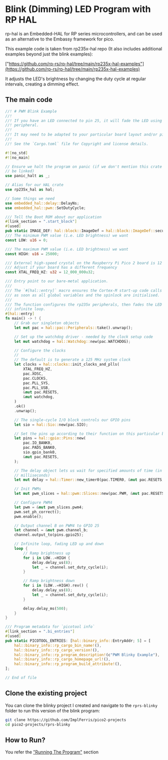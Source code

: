 # Blink (Dimming) LED Program with RP HAL

rp-hal is an Embedded-HAL for RP series microcontrollers, and can be used as an alternative to the Embassy framework for pico.

This example code is taken from rp235x-hal repo (It also includes additional examples beyond just the blink examples):

["https://github.com/rp-rs/rp-hal/tree/main/rp235x-hal-examples"](https://github.com/rp-rs/rp-hal/tree/main/rp235x-hal-examples)

It adjusts the LED's brightness by changing the duty cycle at regular intervals, creating a dimming effect.

## The main code
```rust
//! # PWM Blink Example
//!
//! If you have an LED connected to pin 25, it will fade the LED using the PWM
//! peripheral.
//!
//! It may need to be adapted to your particular board layout and/or pin assignment.
//!
//! See the `Cargo.toml` file for Copyright and license details.

#![no_std]
#![no_main]

// Ensure we halt the program on panic (if we don't mention this crate it won't
// be linked)
use panic_halt as _;

// Alias for our HAL crate
use rp235x_hal as hal;

// Some things we need
use embedded_hal::delay::DelayNs;
use embedded_hal::pwm::SetDutyCycle;

/// Tell the Boot ROM about our application
#[link_section = ".start_block"]
#[used]
pub static IMAGE_DEF: hal::block::ImageDef = hal::block::ImageDef::secure_exe();
/// The minimum PWM value (i.e. LED brightness) we want
const LOW: u16 = 0;

/// The maximum PWM value (i.e. LED brightness) we want
const HIGH: u16 = 25000;

/// External high-speed crystal on the Raspberry Pi Pico 2 board is 12 MHz.
/// Adjust if your board has a different frequency
const XTAL_FREQ_HZ: u32 = 12_000_000u32;

/// Entry point to our bare-metal application.
///
/// The `#[hal::entry]` macro ensures the Cortex-M start-up code calls this function
/// as soon as all global variables and the spinlock are initialised.
///
/// The function configures the rp235x peripherals, then fades the LED in an
/// infinite loop.
#[hal::entry]
fn main() -> ! {
    // Grab our singleton objects
    let mut pac = hal::pac::Peripherals::take().unwrap();

    // Set up the watchdog driver - needed by the clock setup code
    let mut watchdog = hal::Watchdog::new(pac.WATCHDOG);

    // Configure the clocks
    //
    // The default is to generate a 125 MHz system clock
    let clocks = hal::clocks::init_clocks_and_plls(
        XTAL_FREQ_HZ,
        pac.XOSC,
        pac.CLOCKS,
        pac.PLL_SYS,
        pac.PLL_USB,
        &mut pac.RESETS,
        &mut watchdog,
    )
    .ok()
    .unwrap();

    // The single-cycle I/O block controls our GPIO pins
    let sio = hal::Sio::new(pac.SIO);

    // Set the pins up according to their function on this particular board
    let pins = hal::gpio::Pins::new(
        pac.IO_BANK0,
        pac.PADS_BANK0,
        sio.gpio_bank0,
        &mut pac.RESETS,
    );

    // The delay object lets us wait for specified amounts of time (in
    // milliseconds)
    let mut delay = hal::Timer::new_timer0(pac.TIMER0, &mut pac.RESETS, &clocks);

    // Init PWMs
    let mut pwm_slices = hal::pwm::Slices::new(pac.PWM, &mut pac.RESETS);

    // Configure PWM4
    let pwm = &mut pwm_slices.pwm4;
    pwm.set_ph_correct();
    pwm.enable();

    // Output channel B on PWM4 to GPIO 25
    let channel = &mut pwm.channel_b;
    channel.output_to(pins.gpio25);

    // Infinite loop, fading LED up and down
    loop {
        // Ramp brightness up
        for i in LOW..=HIGH {
            delay.delay_us(8);
            let _ = channel.set_duty_cycle(i);
        }

        // Ramp brightness down
        for i in (LOW..=HIGH).rev() {
            delay.delay_us(8);
            let _ = channel.set_duty_cycle(i);
        }

        delay.delay_ms(500);
    }
}

/// Program metadata for `picotool info`
#[link_section = ".bi_entries"]
#[used]
pub static PICOTOOL_ENTRIES: [hal::binary_info::EntryAddr; 5] = [
    hal::binary_info::rp_cargo_bin_name!(),
    hal::binary_info::rp_cargo_version!(),
    hal::binary_info::rp_program_description!(c"PWM Blinky Example"),
    hal::binary_info::rp_cargo_homepage_url!(),
    hal::binary_info::rp_program_build_attribute!(),
];

// End of file
```

## Clone the existing project

You can clone the blinky project I created and navigate to the `rprs-blinky` folder to run this version of the blink program:

```sh
git clone https://github.com/ImplFerris/pico2-projects
cd pico2-projects/rprs-blinky
```

## How to Run?

You refer the ["Running The Program"](../running.md) section
 